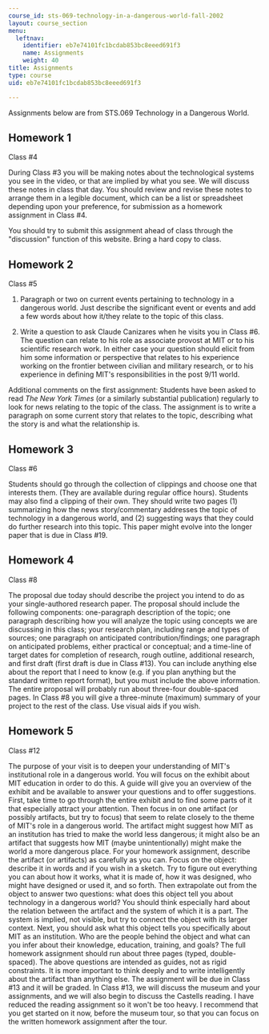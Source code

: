 ```yaml
---
course_id: sts-069-technology-in-a-dangerous-world-fall-2002
layout: course_section
menu:
  leftnav:
    identifier: eb7e74101fc1bcdab853bc8eeed691f3
    name: Assignments
    weight: 40
title: Assignments
type: course
uid: eb7e74101fc1bcdab853bc8eeed691f3

---
```


Assignments below are from STS.069 Technology in a Dangerous World.

Homework 1
----------

Class #4

During Class #3 you will be making notes about the technological systems you see in the video, or that are implied by what you see. We will discuss these notes in class that day. You should review and revise these notes to arrange them in a legible document, which can be a list or spreadsheet depending upon your preference, for submission as a homework assignment in Class #4.

You should try to submit this assignment ahead of class through the "discussion" function of this website. Bring a hard copy to class.

Homework 2
----------

Class #5

1.  Paragraph or two on current events pertaining to technology in a dangerous world. Just describe the significant event or events and add a few words about how it/they relate to the topic of this class.  
    
2.  Write a question to ask Claude Canizares when he visits you in Class #6. The question can relate to his role as associate provost at MIT or to his scientific research work. In either case your question should elicit from him some information or perspective that relates to his experience working on the frontier between civilian and military research, or to his experience in defining MIT's responsibilities in the post 9/11 world.

Additional comments on the first assignment: Students have been asked to read _The New York Times_ (or a similarly substantial publication) regularly to look for news relating to the topic of the class. The assignment is to write a paragraph on some current story that relates to the topic, describing what the story is and what the relationship is.

Homework 3
----------

Class #6

Students should go through the collection of clippings and choose one that interests them. (They are available during regular office hours). Students may also find a clipping of their own. They should write two pages (1) summarizing how the news story/commentary addresses the topic of technology in a dangerous world, and (2) suggesting ways that they could do further research into this topic. This paper might evolve into the longer paper that is due in Class #19.

Homework 4
----------

Class #8

The proposal due today should describe the project you intend to do as your single-authored research paper. The proposal should include the following components: one-paragraph description of the topic; one paragraph describing how you will analyze the topic using concepts we are discussing in this class; your research plan, including range and types of sources; one paragraph on anticipated contribution/findings; one paragraph on anticipated problems, either practical or conceptual; and a time-line of target dates for completion of research, rough outline, additional research, and first draft (first draft is due in Class #13). You can include anything else about the report that I need to know (e.g. if you plan anything but the standard written report format), but you must include the above information. The entire proposal will probably run about three-four double-spaced pages. In Class #8 you will give a three-minute (maximum) summary of your project to the rest of the class. Use visual aids if you wish.

Homework 5
----------

Class #12

The purpose of your visit is to deepen your understanding of MIT's institutional role in a dangerous world. You will focus on the exhibit about MIT education in order to do this. A guide will give you an overview of the exhibit and be available to answer your questions and to offer suggestions. First, take time to go through the entire exhibit and to find some parts of it that especially attract your attention. Then focus in on one artifact (or possibly artifacts, but try to focus) that seem to relate closely to the theme of MIT's role in a dangerous world. The artifact might suggest how MIT as an institution has tried to make the world less dangerous; it might also be an artifact that suggests how MIT (maybe unintentionally) might make the world a more dangerous place. For your homework assignment, describe the artifact (or artifacts) as carefully as you can. Focus on the object: describe it in words and if you wish in a sketch. Try to figure out everything you can about how it works, what it is made of, how it was designed, who might have designed or used it, and so forth. Then extrapolate out from the object to answer two questions: what does this object tell you about technology in a dangerous world? You should think especially hard about the relation between the artifact and the system of which it is a part. The system is implied, not visible, but try to connect the object with its larger context. Next, you should ask what this object tells you specifically about MIT as an institution. Who are the people behind the object and what can you infer about their knowledge, education, training, and goals? The full homework assignment should run about three pages (typed, double-spaced). The above questions are intended as guides, not as rigid constraints. It is more important to think deeply and to write intelligently about the artifact than anything else. The assignment will be due in Class #13 and it will be graded. In Class #13, we will discuss the museum and your assignments, and we will also begin to discuss the Castells reading. I have reduced the reading assignment so it won't be too heavy. I recommend that you get started on it now, before the museum tour, so that you can focus on the written homework assignment after the tour.